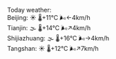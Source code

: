 Today weather:  
Beijing: ☀️   🌡️+11°C 🌬️←4km/h  
Tianjin: 🌫  🌡️+14°C 🌬️↗4km/h  
Shijiazhuang: 🌫  🌡️+16°C 🌬️→4km/h  
Tangshan: ☀️   🌡️+12°C 🌬️↗7km/h  
